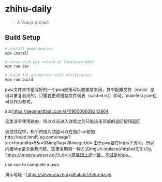 # zhihu-daily

> A Vue.js project

## Build Setup

``` bash
# install dependencies
npm install

# serve with hot reload at localhost:8080
npm run dev

# build for production with minification
npm run build
```
pwa文件夹中是写好的一个pwa应用可以直接拿来用，其中配置文件（sw.js）是可以重复利用的，只需要更改缓存文件列表（cacheList）即可，manifest.json也可以作为参考。

api:<https://segmentfault.com/a/1190000009242864>

这里没有使用路由，所以点击进入详情之后只能点击顶部的返回按钮返回

调试过程中，知乎的图片防盗可以在图片url前加http://read.html5.qq.com/image?src=forum&q=5&r=0&imgflag=7&imageUrl=
由于pwa要在https下访问，所以内置http请求会有问题，这里采用另一种方式imgUrl.replace(/http\w{0,1}:\/\//g, 'https://images.weserv.nl/?url=');原理跟上述一致，不过是https。

use vue to complete a pwa

演示地址：<https://stevenzwzhai.github.io/zhihu-daily/>
